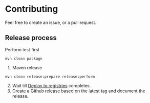 # Contributing

Feel free to create an issue, or a pull request.

## Release process

Perform test first

```shell
mvn clean package
```

1. Maven release
```shell
mvn clean release:prepare release:perform
```
2. Wait till [Deploy to registries](https://github.com/websitecd/operator/actions?query=workflow%3A%22Deploy+to+Registries%22) completes.
3. Create a [Github release](https://github.com/websitecd/operator/releases) based on the latest tag and document the release.
